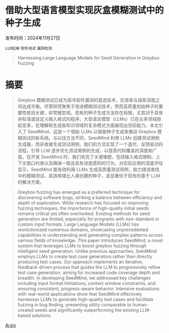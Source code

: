 # 借助大型语言模型实现灰盒模糊测试中的种子生成

发布时间：2024年11月27日

`LLM应用` `软件测试` `漏洞检测`

> Harnessing Large Language Models for Seed Generation in Greybox Fuzzing

# 摘要

> Greybox 模糊测试已成为探寻软件漏洞的首选技术，在效率与探索深度之间达成平衡。尽管研究聚焦于改进模糊测试技术，然而高质量初始种子的重要性依旧关键，却常被忽视。现有的种子生成方法存在局限，尤其对于具有非标准或自定义输入格式的程序。大型语言模型（LLMs）已在众多领域掀起变革，在理解和生成各知识领域的复杂模式方面展现出空前能力。本文引入了 SeedMind，这是一个借助 LLMs 以智能种子生成来推动 Greybox 模糊测试的新系统。与以往方法不同，SeedMind 利用 LLMs 创建测试用例生成器，而非直接生成测试用例。我们的方法实现了一个迭代、反馈驱动的流程，引导 LLM 逐步优化测试用例的生成，以提高代码覆盖的深度和广度。在开发 SeedMind 时，我们攻克了关键难题，包括输入格式限制、上下文窗口约束以及确保一致且具有进度感知的行为。对实际应用的深度评估显示，SeedMind 能有效利用 LLMs 生成高质量测试用例，助力错误查找中的模糊测试，其效用堪比人类创建的种子，且显著优于现有的基于 LLM 的解决方案。

> Greybox fuzzing has emerged as a preferred technique for discovering software bugs, striking a balance between efficiency and depth of exploration. While research has focused on improving fuzzing techniques, the importance of high-quality initial seeds remains critical yet often overlooked. Existing methods for seed generation are limited, especially for programs with non-standard or custom input formats. Large Language Models (LLMs) has revolutionized numerous domains, showcasing unprecedented capabilities in understanding and generating complex patterns across various fields of knowledge. This paper introduces SeedMind, a novel system that leverages LLMs to boost greybox fuzzing through intelligent seed generation. Unlike previous approaches, SeedMind employs LLMs to create test case generators rather than directly producing test cases. Our approach implements an iterative, feedback-driven process that guides the LLM to progressively refine test case generation, aiming for increased code coverage depth and breadth. In developing SeedMind, we addressed key challenges including input format limitations, context window constraints, and ensuring consistent, progress-aware behavior. Intensive evaluations with real-world applications show that SeedMind effectively harnesses LLMs to generate high-quality test cases and facilitate fuzzing in bug finding, presenting utility comparable to human-created seeds and significantly outperforming the existing LLM-based solutions.

[Arxiv](https://arxiv.org/abs/2411.18143)